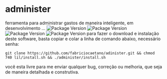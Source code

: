 # administer
ferramenta para administrar gastos de maneira inteligente, em desenvolvimento ...
![Package Version](https://img.shields.io/badge/version-0.0.1-blue.svg?cacheSeconds=2592000) ![Package Version](https://img.shields.io/badge/in-development-brightgreen.svg) ![Package Version](https://img.shields.io/badge/-pip3-green.svg) ![Package Version](https://img.shields.io/badge/-python3-green.svg)
 para fazer o download e instalação deste software, basta copiar e colar a linha de comando abaixo, necessário senha:
```
git clone https://github.com/fabriciocaetano/adinister.git && chmod 740 lil/install.sh && ./administer/install.sh 
````
você esta livre para me enviar qualquer bug, correção ou melhoria, que seja de maneira detalhada e construtiva.
